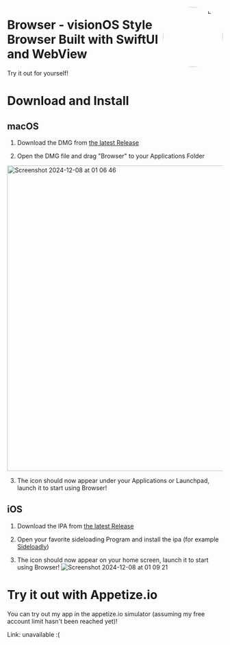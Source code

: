<p align="right">
  <img align="right" height="140" src="https://github.com/user-attachments/assets/29628529-9634-4527-89af-87d0a61091cd" alt="Logo" style="float: right; border-radius: 1000px;"/>
</p>

<h1 align="left">Browser - visionOS Style Browser Built with SwiftUI and WebView</h1>

Try it out for yourself!

# Download and Install

## macOS
1. Download the DMG from [the latest Release](https://github.com/timi2506/Browser/releases/latest)

2. Open the DMG file and drag "Browser" to your Applications Folder

<img width="712" alt="Screenshot 2024-12-08 at 01 06 46" src="https://github.com/user-attachments/assets/910329f5-f23f-4b28-9073-c091c58f4589">

3. The icon should now appear under your Applications or Launchpad, launch it to start using Browser!

## iOS
1. Download the IPA from [the latest Release](https://github.com/timi2506/Browser/releases/latest)

2. Open your favorite sideloading Program and install the ipa (for example [Sideloadly](https://sideloadly.io/))

3. The icon should now appear on your home screen, launch it to start using Browser!
   ![Screenshot 2024-12-08 at 01 09 21](https://github.com/user-attachments/assets/4e65d1a8-2e5f-4f07-a7db-95cd94866166)

# Try it out with Appetize.io
You can try out my app in the appetize.io simulator (assuming my free account limit hasn't been reached yet)! 

Link: unavailable :(
